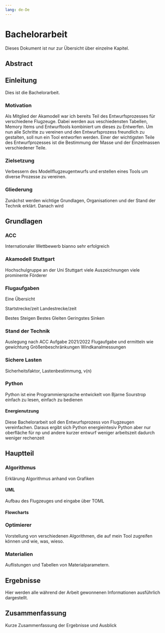 ```yaml
---
lang: de-De
---
```

# Bachelorarbeit

Dieses Dokument ist nur zur Übersicht über einzelne Kapitel.

## Abstract

## Einleitung

Dies ist die Bachelorarbeit.

### Motivation

Als Mitglied der Akamodell war ich bereits Teil des Entwurfsprozesses für verschiedene Flugzeuge. 
Dabei werden aus veschiedensten Tabellen, Memory Items und Entwurftools kombiniert um dieses zu Entwerfen. 
Um nun alle Schritte zu vereinen und den Entwurfsprozess freundlich zu gestalten, soll nun ein Tool entworfen werden. 
Einer der wichtigsten Teile des Entwurfprozesses ist die Bestimmung der Masse und der Einzelmassen verschiedener Teile.

### Zielsetzung

Verbessern des Modellflugzeugentwurfs und erstellen eines Tools um diverse Prozesse zu vereinen.

### Gliederung

Zunächst werden wichtige Grundlagen, Organisationen und der Stand der Technik erklärt. Danach wird 

## Grundlagen

### ACC

Internationaler Wettbewerb
bianno
sehr erfolgreich

### Akamodell Stuttgart

Hochschulgruppe an der Uni Stuttgart
viele Auszeichnungen
viele prominente Förderer


### Flugaufgaben

Eine Übersicht

Startstrecke/zeit
Landestrecke/zeit

Bestes Steigen
Bestes Gleiten
Geringstes Sinken



### Stand der Technik

Auslegung nach ACC Aufgabe 2021/2022
Flugaufgabe und ermitteln wie gewichtung
Größenbeschränkungen
Windkanalmessungen




### Sichere Lasten

Sicherheitsfaktor, Lastenbestimmung, v(n)

### Python

Python ist eine Programmiersprache entwickelt von Bjarne Sourstrop
einfach zu lesen, einfach zu bedienen


#### Energienutzung

Diese Bachelorarbeit soll den Entwurfsprozess von Flugzeugen vereinfachen. Daraus ergibt sich
Python energieintesiv
Python aber nur oberfläche für np und andere
kurzer entwurf
weniger arbeitszeit dadurch weniger rechenzeit


## Hauptteil

### Algorithmus

Erklärung Algorithmus anhand von Grafiken

#### UML

Aufbau des Flugzeuges und eingabe über TOML

#### Flowcharts



### Optimierer

Vorstellung von verschiedenen Algorithmen, die auf mein Tool zugreifen können und wie, was, wieso.

### Materialien

Auflistungen und Tabellen von Materialparametern.

## Ergebnisse

Hier werden alle während der Arbeit gewonnenen Informationen ausführlich dargestellt.

## Zusammenfassung

Kurze Zusammenfassung der Ergebnisse und Ausblick